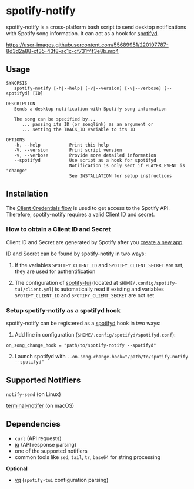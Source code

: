 # spotify-notify

spotify-notify is a cross-platform bash script to send desktop notifications with Spotify song information.
It can act as a hook for [spotifyd](https://github.com/Spotifyd/spotifyd).

https://user-images.githubusercontent.com/55689951/220197787-8d3d2a88-cf35-43f8-ac1c-cf731f4f3e8b.mp4

## Usage

```
SYNOPSIS
   spotify-notify [-h|--help] [-V|--version] [-v|--verbose] [--spotifyd] [ID]

DESCRIPTION
   Sends a desktop notification with Spotify song information

   The song can be specified by...
      ... passing its ID (or songlink) as an argument or
      ... setting the TRACK_ID variable to its ID

OPTIONS
   -h, --help           Print this help
   -V, --version        Print script version
   -v, --verbose        Provide more detailed information
   --spotifyd           Use script as a hook for spotifyd
                        Notification is only sent if PLAYER_EVENT is "change"
                        See INSTALLATION for setup instructions
```

## Installation

The [Client Credentials flow](https://developer.spotify.com/documentation/general/guides/authorization/client-credentials/)
is used to get access to the Spotify API.
Therefore, spotify-notify requires a valid Client ID and secret.
                                                                                    
### How to obtain a Client ID and Secret

Client ID and Secret are generated by Spotify after you [create a new app](https://developer.spotify.com/dashboard/).

ID and Secret can be found by spotify-notify in two ways:

1. If the variables `SPOTIFY_CLIENT_ID` and `SPOTIFY_CLIENT_SECRET` are set, they are used for authentification

2. The configuration of [spotify-tui](https://github.com/Rigellute/spotify-tui) (located at `$HOME/.config/spotify-tui/client.yml`)
is automatically read if existing and variables `SPOTIFY_CLIENT_ID` and `SPOTIFY_CLIENT_SECRET` are not set
                                                                                    
### Setup spotify-notify as a spotifyd hook

spotify-notify can be registered as a [spotifyd](https://github.com/Spotifyd/spotifyd) hook in two ways:

1. Add line in configuration (`$HOME/.config/spotifyd/spotifyd.conf`):

`on_song_change_hook = "path/to/spotify-notify --spotifyd"`

2. Launch spotifyd with `--on-song-change-hook="/path/to/spotify-notify --spotifyd"`

## Supported Notifiers

`notify-send` (on Linux)

[terminal-notifer](https://github.com/julienXX/terminal-notifier) (on macOS)

## Dependencies

* `curl` (API requests)
* [jq](https://github.com/stedolan/jq) (API response parsing)
* one of the supported notifiers
* common tools like `sed`, `tail`, `tr`, `base64` for string processing
                                                              
**Optional**

* [yq](https://github.com/mikefarah/yq) (`spotify-tui` configuration parsing)
